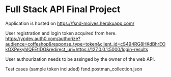 # Full Stack API Final Project


Application is hosted on https://fsnd-moives.herokuapp.com/

User registration and login token acquired from here. 
https://ypdev.auth0.com/authorize?audience=coffeshop&response_type=token&client_id=cS494RG8HKdBhrEOkOXPekyhIQEEtIDG&redirect_uri=https://127.0.0.1:5000/login-results

User authourization needs to be assinged by the owner of the web API. 

Test cases (sample token included)
fsnd.postman_collection.json